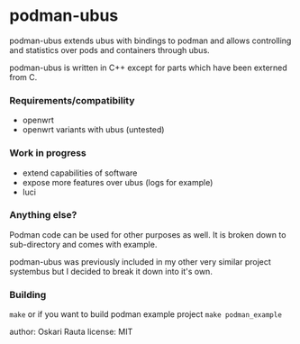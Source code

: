 # podman-ubus

podman-ubus extends ubus with bindings to podman
and allows controlling and statistics over pods
and containers through ubus.

podman-ubus is written in C++ except for parts which
have been externed from C.

### Requirements/compatibility
 - openwrt
 - openwrt variants with ubus (untested)

### Work in progress
 - extend capabilities of software
 - expose more features over ubus (logs for example)
 - luci

### Anything else?
Podman code can be used for other purposes as well.
It is broken down to sub-directory and comes with example.

podman-ubus was previously included in my other very similar
project systembus but I decided to break it down into it's own.

### Building
```make```
or if you want to build podman example project
```make podman_example```

author: Oskari Rauta
license: MIT
